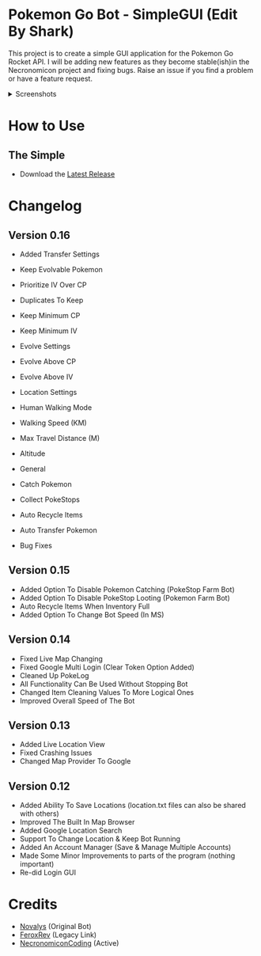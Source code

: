 # Pokemon Go Bot - SimpleGUI (Edit By Shark)

This project is to create a simple GUI application for the Pokemon Go Rocket API. I will be adding new features as they become stable(ish)in the Necronomicon project and fixing bugs. Raise an issue if you find a problem or have a feature request.

<details>
  <summary>Screenshots</summary>
  ![Application Demo](http://i.imgur.com/O8uxUwX.png)
  ![Application Demo](http://i.imgur.com/O8uxUwX.png)
  ![Application Demo](http://i.imgur.com/dKZMpKG.png)
  ![Application Demo](http://i.imgur.com/A5m7seT.png)
</details>

# How to Use
## The Simple
- Download the [Latest Release](https://github.com/SharkNGU/PokemonGo-Bot-SimpleGUI/releases)

# Changelog
## Version 0.16
- Added Transfer Settings
- Keep Evolvable Pokemon
- Prioritize IV Over CP
- Duplicates To Keep
- Keep Minimum CP
- Keep Minimum IV

- Evolve Settings
- Evolve Above CP
- Evolve Above IV

- Location Settings
- Human Walking Mode
- Walking Speed (KM)
- Max Travel Distance (M)
- Altitude

- General
- Catch Pokemon
- Collect PokeStops
- Auto Recycle Items
- Auto Transfer Pokemon

- Bug Fixes

## Version 0.15
- Added Option To Disable Pokemon Catching (PokeStop Farm Bot)
- Added Option To Disable PokeStop Looting (Pokemon Farm Bot)
- Auto Recycle Items When Inventory Full
- Added Option To Change Bot Speed (In MS)

## Version 0.14
- Fixed Live Map Changing
- Fixed Google Multi Login (Clear Token Option Added)
- Cleaned Up PokeLog
- All Functionality Can Be Used Without Stopping Bot
- Changed Item Cleaning Values To More Logical Ones
- Improved Overall Speed of The Bot

## Version 0.13
- Added Live Location View
- Fixed Crashing Issues
- Changed Map Provider To Google

## Version 0.12
- Added Ability To Save Locations (location.txt files can also be shared with others)
- Improved The Built In Map Browser
- Added Google Location Search
- Support To Change Location & Keep Bot Running
- Added An Account Manager (Save & Manage Multiple Accounts)
- Made Some Minor Improvements to parts of the program (nothing important)
- Re-did Login GUI

# Credits
- [Novalys](https://github.com/Novalys/PokemonGo-Bot-SimpleGUI) (Original Bot)
- [FeroxRev](https://github.com/FeroxRev/Pokemon-Go-Rocket-API) (Legacy Link)
- [NecronomiconCoding](https://github.com/NecronomiconCoding/Pokemon-Go-Bot) (Active)
